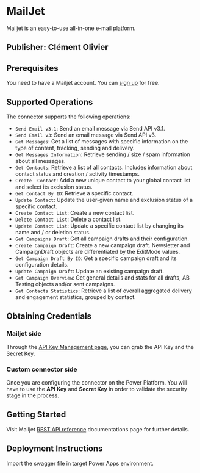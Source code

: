 # MailJet
Mailjet is an easy-to-use all-in-one e-mail platform.

## Publisher: Clément Olivier

## Prerequisites
You need to have a Mailjet account. You can [sign up](https://app.mailjet.com/signup) for free.

## Supported Operations
The connector supports the following operations:
* `Send Email v3.1`: Send an email message via Send API v3.1.
* `Send Email v3`: Send an email message via Send API v3.
* `Get Messages`: Get a list of messages with specific information on the type of content, tracking, sending and delivery.
* `Get Messages Information`: Retrieve sending / size / spam information about all messages.
* `Get Contacts`: Retrieve a list of all contacts. Includes information about contact status and creation / activity timestamps.
* `Create  Contact`: Add a new unique contact to your global contact list and select its exclusion status.
* `Get Contact By ID`: Retrieve a specific contact.
* `Update Contact`: Update the user-given name and exclusion status of a specific contact.
* `Create Contact List`: Create a new contact list.
* `Delete Contact List`: Delete a contact list.
* `Update Contact List`: Update a specific contact list by changing its name and / or deletion status.
* `Get Campaigns Draft`: Get all campaign drafts and their configuration.
* `Create Campaign Draft`: Create a new campaign draft. Newsletter and CampaignDraft objects are differentiated by the EditMode values.
* `Get Campaign Draft By ID`: Get a specific campaign draft and its configuration details.
* `Update Campaign Draft`: Update an existing campaign draft.
* `Get Campaign Overview`: Get general details and stats for all drafts, AB Testing objects and/or sent campaigns.
* `Get Contacts Statistics`: Retrieve a list of overall aggregated delivery and engagement statistics, grouped by contact.

## Obtaining Credentials
### Mailjet side
Through the [API Key Management page](https://app.mailjet.com/account/api_keys), you can grab the API Key and the Secret Key.

### Custom connector side
Once you are configuring the connector on the Power Platform.
You will have to use the **API Key** and **Secret Key** in order to validate the security stage in the process.

## Getting Started
Visit Mailjet [REST API reference](https://dev.mailjet.com/email/reference/overview/) documentations page for further details. 

## Deployment Instructions
Import the swagger file in target Power Apps environment.
